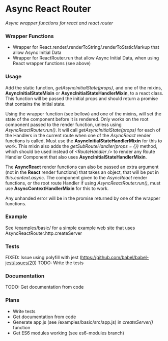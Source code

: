 # Async React Router
*Async wrapper functions for react and react router*

### Wrapper Functions
* Wrapper for React.render/.renderToString/.renderToStaticMarkup that allow Async Initial Data
* Wrapper for ReactRouter.run that allow Async Initial Data, when using React wrapper functions (see above)

### Usage
Add the static function, *getAsyncInitialState(props)*, and one of the mixins, **AsyncInitialStateMixin** or **AsyncInitialStateHandlerMixin**, to a react class.
This function will be passed the initial props and should return a promise that contains the initial state.

Using the wrapper function (see bellow) and one of the mixins, will set the state of the component before it is rendered.
Only works on the root component passed to the render function, unless using *AsyncReactRouter.run()*.
It will call *getAsyncInitialState(props)* for each of the Handlers in the current route when one of the *AsyncReact* render functions is called.
Must use the **AsyncInitialStateHandlerMixin** for this to work.
This mixin also adds the *getSubRouteHandler(props = {})* method, which should be used instead of *&lt;RouteHandler /&gt;* to render any Route Handler Component that also uses **AsyncInitialStateHandlerMixin**.

The **AsyncReact** render functions can also be passed an extra argument (not in the **React** render functions) that takes an object, that will be put in *this.context.async*.
The component given to the *AsyncReact* render functions, or the root route Handler if using *AsyncReactRouter.run()*, must use **AsyncContextHandlerMixin** for this to work.

Any unhanded error will be in the promise returned by one of the wrapper functions.

### Example
See /examples/basic/ for a simple example web site that uses AsyncReactRouter.http.createServer

### Tests
FIXED: Issue using polyfill with jest (https://github.com/babel/babel-jest/issues/20)
TODO: Write the tests

### Documentation
TODO: Get documentation from code

### Plans
* Write tests
* Get documentation from code
* Generate app.js (see /examples/basic/src/app.js) in *createServer()* function
* Get ES6 modules working (see es6-modules branch)

